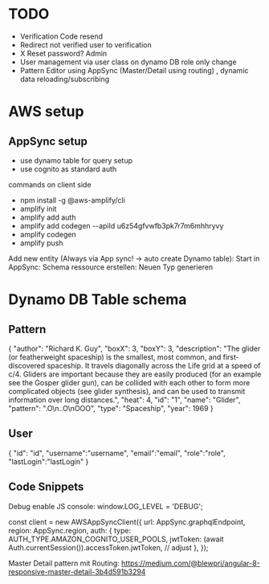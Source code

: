 # TODO
- Verification Code resend
- Redirect not verified user to verification
- X Reset password? Admin
- User management via user class on dynamo DB role only change
- Pattern Editor using AppSync (Master/Detail using routing) , dynamic data reloading/subscribing


# AWS setup

## AppSync setup
- use dynamo table for query setup
- use cognito as standard auth

commands on client side
- npm install -g @aws-amplify/cli
- amplify init
- amplify add auth
- amplify add codegen --apiId u6z54gfvwfb3pk7r7m6mhhryvy
- amplify codegen
- amplify push 

Add new entity (Always via App sync! -> auto create Dynamo table):
Start in AppSync: Schema ressource erstellen: Neuen Typ generieren

# Dynamo DB Table schema

## Pattern
{
  "author": "Richard K. Guy",
  "boxX": 3,
  "boxY": 3,
  "description": "The glider (or featherweight spaceship) is the smallest, most common, and first-discovered spaceship. It travels diagonally across the Life grid at a speed of c/4. Gliders are important because they are easily produced (for an example see the Gosper glider gun), can be collided with each other to form more complicated objects (see glider synthesis), and can be used to transmit information over long distances.",
  "heat": 4,
  "id": "1",
  "name": "Glider",
  "pattern": ".O\n..O\nOOO",
  "type": "Spaceship",
  "year": 1969
}

## User
{
  "id": "id",
  "username":"username",
  "email":"email",
  "role":"role",
  "lastLogin":"lastLogin"
}

## Code Snippets

Debug enable JS console:
window.LOG_LEVEL = 'DEBUG';

const client = new AWSAppSyncClient({
      url: AppSync.graphqlEndpoint,
      region: AppSync.region,
      auth: {
        type: AUTH_TYPE.AMAZON_COGNITO_USER_POOLS,
        jwtToken: (await Auth.currentSession()).accessToken.jwtToken, // adjust
      },
    });

Master Detail pattern mit Routing:
https://medium.com/@blewpri/angular-8-responsive-master-detail-3b4d591b3294
